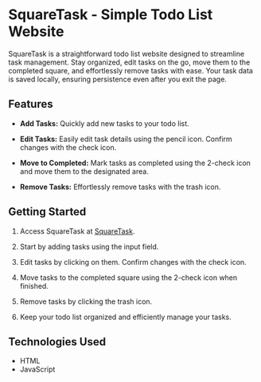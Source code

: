 # SquareTask - Simple Todo List Website

SquareTask is a straightforward todo list website designed to streamline task management. Stay organized, edit tasks on the go, move them to the completed square, and effortlessly remove tasks with ease. Your task data is saved locally, ensuring persistence even after you exit the page.

## Features

- **Add Tasks:** Quickly add new tasks to your todo list.

- **Edit Tasks:** Easily edit task details using the pencil icon. Confirm changes with the check icon.

- **Move to Completed:** Mark tasks as completed using the 2-check icon and move them to the designated area.

- **Remove Tasks:** Effortlessly remove tasks with the trash icon.

## Getting Started

1. Access SquareTask at [SquareTask](https://yosefyan.github.io/SquareTask).

2. Start by adding tasks using the input field.

3. Edit tasks by clicking on them. Confirm changes with the check icon.

4. Move tasks to the completed square using the 2-check icon when finished.

5. Remove tasks by clicking the trash icon.

6. Keep your todo list organized and efficiently manage your tasks.

## Technologies Used

- HTML
- JavaScript
